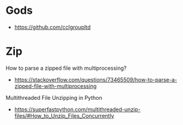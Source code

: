 # Gods
- https://github.com/cclgroupltd

# Zip

How to parse a zipped file with multiprocessing?
- https://stackoverflow.com/questions/73465509/how-to-parse-a-zipped-file-with-multiprocessing

Multithreaded File Unzipping in Python
- https://superfastpython.com/multithreaded-unzip-files/#How_to_Unzip_Files_Concurrently
